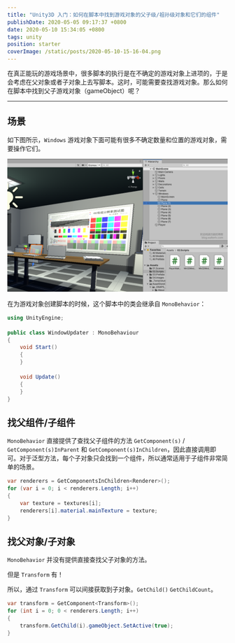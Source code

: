 ```yaml
---
title: "Unity3D 入门：如何在脚本中找到游戏对象的父子级/祖孙级对象和它们的组件"
publishDate: 2020-05-05 09:17:37 +0800
date: 2020-05-10 15:34:05 +0800
tags: unity
position: starter
coverImage: /static/posts/2020-05-10-15-16-04.png
---
```


在真正能玩的游戏场景中，很多脚本的执行是在不确定的游戏对象上进项的，于是会考虑在父对象或者子对象上去写脚本。这时，可能需要查找游戏对象。那么如何在脚本中找到父子游戏对象（gameObject）呢？

---

<div id="toc"></div>

## 场景

如下图所示，`Windows` 游戏对象下面可能有很多不确定数量和位置的游戏对象，需要操作它们。

![游戏场景](/static/posts/2020-05-10-15-16-04.png)

在为游戏对象创建脚本的时候，这个脚本中的类会继承自 `MonoBehavior`：

```csharp
using UnityEngine;

public class WindowUpdater : MonoBehaviour
{
    void Start()
    {
    }

    void Update()
    {
    }
}
```

## 找父组件/子组件

`MonoBehavior` 直接提供了查找父子组件的方法 `GetComponent(s)` / `GetComponent(s)InParent` 和 `GetComponent(s)InChildren`，因此直接调用即可。对于泛型方法，每个子对象只会找到一个组件，所以通常适用于子组件非常简单的场景。

```csharp
var renderers = GetComponentsInChildren<Renderer>();
for (var i = 0; i < renderers.Length; i++)
{
    var texture = textures[i];
    renderers[i].material.mainTexture = texture;
}
```

## 找父对象/子对象

`MonoBehavior` 并没有提供直接查找父子对象的方法。

但是 `Transform` 有！

所以，通过 `Transform` 可以间接获取到子对象。`GetChild()` `GetChildCount`。

```csharp
var transform = GetComponent<Transform>();
for (int i = 0; 0 < renderers.Length; i++)
{
    transform.GetChild(i).gameObject.SetActive(true);
}
```


